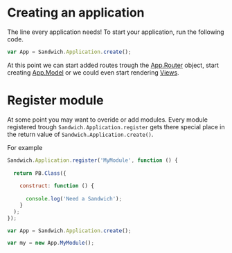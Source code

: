 # Creating an application

The line every application needs! To start your application, run the following code.

~~~js
var App = Sandwich.Application.create();
~~~

At this point we can start added routes trough the [App.Router](/docs/router.md) object, start creating [App.Model](/docs/model.md) or we could even start rendering [Views](/docs/view.md).

# Register module

At some point you may want to overide or add modules. Every module registered trough `Sandwich.Application.register` gets there special place in the return value of `Sandwich.Application.create()`.

For example
~~~js
Sandwich.Application.register('MyModule', function () {
  
  return PB.Class({
    
    construct: function () {
      
      console.log('Need a Sandwich');
    }
  );
});

var App = Sandwich.Application.create();

var my = new App.MyModule();
~~~
